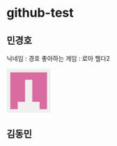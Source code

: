 # github-test

## 민경호
닉네임 : 경호
좋아하는 게임 : 로아 헬다2

<img src="https://github.com/rudghgmrdls1/github-test/blob/%EB%8F%99%EB%AF%BC%EB%8B%98/Images/101377860.png" width="20%" height="20%" title="px" alt="keastmin profile"></img>
## 김동민
